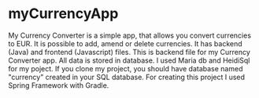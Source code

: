 # myCurrencyApp
My Currency Converter is a simple app, that allows you convert currencies to EUR.
It is possible to add, amend or delete currencies.
It has backend (Java) and frontend (Javascript) files.
This is backend file for my Currency Converter app.
All data is stored in database. I used Maria db and HeidiSql for my poject. If you clone my project, you should have database named "currency" created in your SQL database.
For creating this project I used Spring Framework with Gradle.
